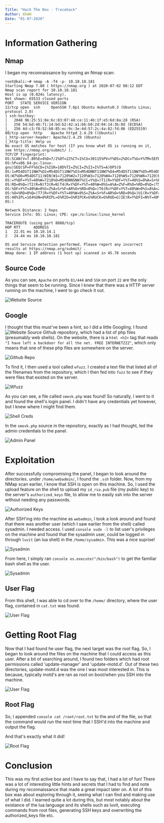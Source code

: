 ```yaml
---
Title: "Hack The Box - Traceback"
Author: Xh4H
Date: "01-07-2020"
---
```


# Information Gathering

## Nmap
I began my reconnaissance by running an Nmap scan:

```console
root@kali:~# nmap -A -T4 -p- 10.10.10.181
Starting Nmap 7.80 ( https://nmap.org ) at 2020-07-02 08:12 EDT
Nmap scan report for 10.10.10.181
Host is up (0.024s latency).
Not shown: 65533 closed ports
PORT   STATE SERVICE VERSION
22/tcp open  ssh     OpenSSH 7.6p1 Ubuntu 4ubuntu0.3 (Ubuntu Linux; protocol 2.0)
| ssh-hostkey: 
|   2048 96:25:51:8e:6c:83:07:48:ce:11:4b:1f:e5:6d:8a:28 (RSA)
|   256 54:bd:46:71:14:bd:b2:42:a1:b6:b0:2d:94:14:3b:0d (ECDSA)
|_  256 4d:c3:f8:52:b8:85:ec:9c:3e:4d:57:2c:4a:82:fd:86 (ED25519)
80/tcp open  http    Apache httpd 2.4.29 ((Ubuntu))
|_http-server-header: Apache/2.4.29 (Ubuntu)
|_http-title: Help us
No exact OS matches for host (If you know what OS is running on it, see https://nmap.org/submit/ ).
TCP/IP fingerprint:
OS:SCAN(V=7.80%E=4%D=7/2%OT=22%CT=1%CU=30115%PV=Y%DS=2%DC=T%G=Y%TM=5EFDCF49
OS:%P=x86_64-pc-linux-gnu)SEQ(SP=FF%GCD=1%ISR=10D%TI=Z%CI=Z%II=I%TS=A)OPS(O
OS:1=M54DST11NW7%O2=M54DST11NW7%O3=M54DNNT11NW7%O4=M54DST11NW7%O5=M54DST11N
OS:W7%O6=M54DST11)WIN(W1=7120%W2=7120%W3=7120%W4=7120%W5=7120%W6=7120)ECN(R
OS:=Y%DF=Y%T=40%W=7210%O=M54DNNSNW7%CC=Y%Q=)T1(R=Y%DF=Y%T=40%S=O%A=S+%F=AS%
OS:RD=0%Q=)T2(R=N)T3(R=N)T4(R=Y%DF=Y%T=40%W=0%S=A%A=Z%F=R%O=%RD=0%Q=)T5(R=Y
OS:%DF=Y%T=40%W=0%S=Z%A=S+%F=AR%O=%RD=0%Q=)T6(R=Y%DF=Y%T=40%W=0%S=A%A=Z%F=R
OS:%O=%RD=0%Q=)T7(R=Y%DF=Y%T=40%W=0%S=Z%A=S+%F=AR%O=%RD=0%Q=)U1(R=Y%DF=N%T=
OS:40%IPL=164%UN=0%RIPL=G%RID=G%RIPCK=G%RUCK=G%RUD=G)IE(R=Y%DFI=N%T=40%CD=S
OS:)

Network Distance: 2 hops
Service Info: OS: Linux; CPE: cpe:/o:linux:linux_kernel

TRACEROUTE (using port 8888/tcp)
HOP RTT      ADDRESS
1   22.91 ms 10.10.14.1
2   24.44 ms 10.10.10.181

OS and Service detection performed. Please report any incorrect results at https://nmap.org/submit/ .
Nmap done: 1 IP address (1 host up) scanned in 45.70 seconds
```
## Source Code

As you can see, `Apache` on ports `81/444` and `SSH` on port `22` are the only things that seem to be running.
Since I knew that there was a HTTP server running on the machine, I went to go check it out.

![Website Source](https://i.imgur.com/aA7YOYG.png)

## Google

I thought that this must've been a hint, so I did a little Googling. I found ![Website Source](https://github.com/Xh4H/Web-Shells) Github repository, which had a list of php files (presumably web shells). On the website, there is a ```html <h2>``` tag that reads `"I have left a backdoor for all the net. FREE INTERNETZZZ"`, which only means that one of these php files are somewhere on the server.

![Github Repo](https://i.imgur.com/vnl5iw9.png)

To find it, I then used a tool called `wfuzz`. I created a text file that listed all of the filenames from the repository, which I then fed into `fuzz` to see if they were files that existed on the server.

![Wfuzz](https://i.imgur.com/xpaFnXQ.png)

As you can see, a file called `smevk.php` was found! So naturally, I went to it and found the shell's login panel. I didn't have any credentials yet however, but I knew where I might find them.

![Shell Creds](https://i.imgur.com/K4XTEfb.png)

In the `smevk.php` source in the repository, exactly as I had thought, led the admin credentials to the panel.

![Admin Panel](https://i.imgur.com/oLTPy7v.png)

# Exploitation

After successfully compromising the panel, I began to look around the directories. under `/home/webadmin/`, I found the `.ssh` folder. Now, from my NMap scan earlier, I know that SSH is open on this machine. So, I used the upload feature on the shell to upload my `id_rsa.pub` file (my public key) to the server's `authorized_keys` file, to allow me to easily ssh into the server without needing any passwords.

![Authorized Keys](https://i.imgur.com/nQskYs4.png)

After SSH'ing into the machine as `webadmin`, I took a look around and found that there was another user (which I saw earlier from the shell) called sysadmin. I needed access. I used ```console sudo -l``` to list user's privileges on the machine and found that the sysadmin user, could be logged in through `luvit` (an lua shell) in the `/home/sysadmin`. This was a nice suprise!

![Sysadmin](https://i.imgur.com/SWP3eS5.png)

From here, I simply ran ```console os.execute("/bin/bash")``` to get the familiar bash shell as the user.

![Sysadmin](https://i.imgur.com/9UZLmNw.png)


## User Flag

From this shell, I was able to cd over to the `/home/` directory, where the user flag, contained in `cat.txt` was found.

![User Flag](https://i.imgur.com/GzEB2Ji.png)

# Getting Root Flag

Now that I had found he user flag, the next target was the root flag. So, I began to look around the files on the machine that I could access as this user.
After a bit of searching around, I found two folders which had root permissions called 'update-manager' and 'update-motd.d'. Out of these two directories, update-motd.d was the one I was most interested in. This is because, typically motd's are ran as root on boot/when you SSH into the machine. 

![User Flag](https://i.imgur.com/sLbTP5x.png)


## Root Flag
So, I appended ```console cat /root/root.txt``` to the and of the file, so that the command would run the next time that I SSH'd into the machine and output the flag.

And that's exactly what it did!

![Root Flag](https://i.imgur.com/Ka631pN.png)

# Conclusion
This was my first active box and I have to say that, I had a lot of fun! There was a lot of interesting little hints and secrets that I had to find and note during my reconnaissance that made a great impact later on. A lot of this box was about exploring through it, seeing what I can find and making use of what I did. I learned qutie a lot during this, but most notably about the existance of the lua language and its shells such as luvit, executing commands from root files, generating SSH keys and overwriting the authorized_keys file etc.
